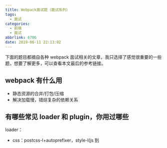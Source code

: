 ```yaml
---
title: Webpack面试题（面试系列）
tags:
  - 面试
categories:
  - 前端
  - 面试
abbrlink: 6706
date: 2019-06-11 22:13:02
---
```


下面的题目都摘自各种 webpack 面试相关的文章，我只选择了感觉很重要的一些题，想要了解更多，可以查看本文最后的参考链接。

## webpack 有什么用

- 静态资源的合并/打包/压缩
- 解决加载慢，错综复杂的依赖关系

## 有哪些常见 loader 和 plugin，你用过哪些

loader：

- css：postcss-l+autoprefixer，style-l(js 到
